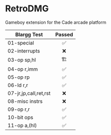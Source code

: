 # RetroDMG
Gameboy extension for the Cade arcade platform


| Blargg Test  | Passed |           
| ------------ |:-------:|
| 01-special    | ✅ |
| 02-interrupts | ❌ |
| 03-op sp,hl   | 🏗️ |
| 04-op r,imm   | ✅ |
| 05-op rp      | ✅ |
| 06-ld r,r     | ✅ |
| 07-jr,jp,call,ret,rst | ❌ |
| 08-misc instrs | ❌ |
| 09-op r,r     | ✅ |
| 10-bit ops    | ✅ |
| 11-op a,(hl)  | ✅ |
